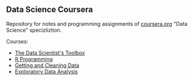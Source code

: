 ## Data Science Coursera

Repository for notes and programming assignments of [coursera.org] "Data Science" specizliztion.

Courses:
  - [The Data Scientist's Toolbox]
  - [R Programming]
  - [Getting and Cleaning Data]
  - [Exploratory Data Analysis]

[coursera.org]:https://www.coursera.org/
[The Data Scientist's Toolbox]:https://www.coursera.org/course/datascitoolbox
[R Programming]:https://www.coursera.org/course/rprog
[Getting and Cleaning Data]:https://www.coursera.org/course/getdata
[Exploratory Data Analysis]:https://www.coursera.org/course/exdata
